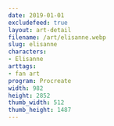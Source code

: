 ```yaml
---
date: 2019-01-01
excludefeed: true
layout: art-detail
filename: /art/elisanne.webp
slug: elisanne
characters:
- Elisanne
arttags:
- fan art
program: Procreate
width: 982
height: 2852
thumb_width: 512
thumb_height: 1487
---
```

